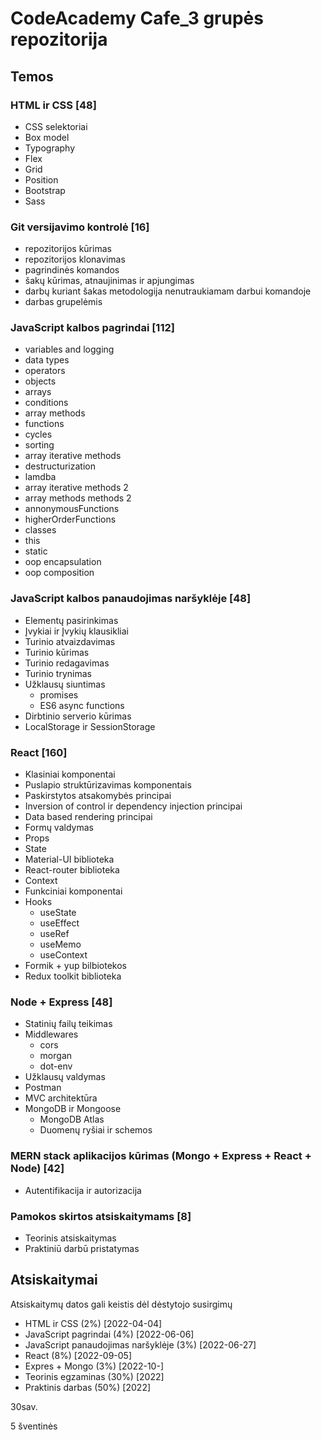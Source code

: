 # CodeAcademy Cafe_3 grupės repozitorija

## Temos

### HTML ir CSS [48]
  * CSS selektoriai
  * Box model
  * Typography
  * Flex
  * Grid
  * Position
  * Bootstrap
  * Sass

### Git versijavimo kontrolė [16]
  * repozitorijos kūrimas
  * repozitorijos klonavimas
  * pagrindinės komandos
  * šakų kūrimas, atnaujinimas ir apjungimas
  * darbų kuriant šakas metodologija nenutraukiamam darbui komandoje
  * darbas grupelėmis

### JavaScript kalbos pagrindai [112]
  * variables and logging
  * data types
  * operators
  * objects
  * arrays
  * conditions
  * array methods
  * functions
  * cycles
  * sorting
  * array iterative methods
  * destructurization
  * lamdba
  * array iterative methods 2
  * array methods methods 2
  * annonymousFunctions
  * higherOrderFunctions
  * classes
  * this
  * static
  * oop encapsulation
  * oop composition

### JavaScript kalbos panaudojimas naršyklėje [48]
  * Elementų pasirinkimas
  * Įvykiai ir Įvykių klausikliai
  * Turinio atvaizdavimas
  * Turinio kūrimas
  * Turinio redagavimas
  * Turinio trynimas
  * Užklausų siuntimas
     * promises
     * ES6 async functions
  * Dirbtinio serverio kūrimas
  * LocalStorage ir SessionStorage


### React [160]
  * Klasiniai komponentai
  * Puslapio struktūrizavimas komponentais
  * Paskirstytos atsakomybės principai
  * Inversion of control ir dependency injection principai
  * Data based rendering principai
  * Formų valdymas
  * Props
  * State
  * Material-UI biblioteka
  * React-router biblioteka
  * Context
  * Funkciniai komponentai
  * Hooks
    * useState
    * useEffect
    * useRef
    * useMemo
    * useContext
  * Formik + yup bilbiotekos
  * Redux toolkit biblioteka

### Node + Express [48]
  * Statinių failų teikimas
  * Middlewares
    * cors
    * morgan
    * dot-env
  * Užklausų valdymas
  * Postman
  * MVC architektūra
  * MongoDB ir Mongoose
    * MongoDB Atlas
    * Duomenų ryšiai ir schemos
  
### MERN stack aplikacijos kūrimas (Mongo + Express + React + Node) [42]
  * Autentifikacija ir autorizacija

### Pamokos skirtos atsiskaitymams [8]
  * Teorinis atsiskaitymas 
  * Praktiniū darbū pristatymas 

## Atsiskaitymai
  Atsiskaitymų datos gali keistis dėl dėstytojo susirgimų

  * HTML ir CSS (2%) [2022-04-04]
  * JavaScript pagrindai (4%) [2022-06-06]
  * JavaScript panaudojimas naršyklėje (3%) [2022-06-27]
  * React (8%) [2022-09-05]
  * Expres + Mongo (3%) [2022-10-]
  * Teorinis egzaminas (30%) [2022]
  * Praktinis darbas (50%) [2022]


30sav.

5 šventinės

